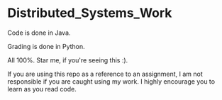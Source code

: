 # Distributed_Systems_Work

Code is done in Java.

Grading is done in Python.

All 100%. Star me, if you're seeing this :).

If you are using this repo as a reference to an assignment, I am not responsible if you are caught using my work. I highly encourage you to learn as you read code.
